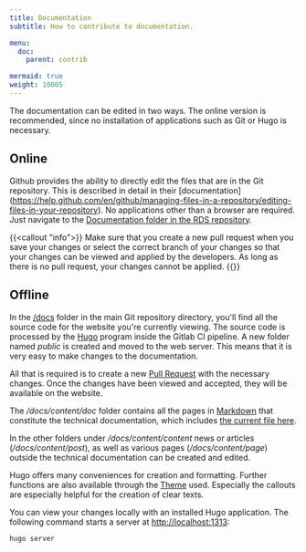```yaml
---
title: Documentation
subtitle: How to contribute to documentation.

menu:
  doc:
    parent: contrib

mermaid: true
weight: 10005
---
```


The documentation can be edited in two ways. The online version is recommended, since no installation of applications such as Git or Hugo is necessary.

## Online

Github provides the ability to directly edit the files that are in the Git repository. This is described in detail in their [documentation] (https://help.github.com/en/github/managing-files-in-a-repository/editing-files-in-your-repository). No applications other than a browser are required. Just navigate to the [Documentation folder in the RDS repository](https://github.com/Sciebo-RDS/Sciebo-RDS/tree/master/docs).

{{<callout "info">}}
Make sure that you create a new pull request when you save your changes or select the correct branch of your changes so that your changes can be viewed and applied by the developers. As long as there is no pull request, your changes cannot be applied.
{{</callout>}}

## Offline

In the [/docs](https://github.com/Sciebo-RDS/Sciebo-RDS/tree/master/docs) folder in the main Git repository directory, you'll find all the source code for the website you're currently viewing. The source code is processed by the [Hugo](https://gohugo.io/getting-started/installing/) program inside the Gitlab CI pipeline. A new folder named *public* is created and moved to the web server. This means that it is very easy to make changes to the documentation.

All that is required is to create a new [Pull Request](https://help.github.com/en/github/collaborating-with-issues-and-pull-requests/about-pull-requests) with the necessary changes. Once the changes have been viewed and accepted, they will be available on the website.

The */docs/content/doc* folder contains all the pages in [Markdown](https://gohugo.io/content-management/formats/#learn-markdown) that constitute the technical documentation, which includes [the current file here](https://github.com/Sciebo-RDS/Sciebo-RDS/tree/master/docs/content/doc/contribute/documentation.de.md). 

In the other folders under */docs/content/content* news or articles (*/docs/content/post*), as well as various pages (*/docs/content/page*) outside the technical documentation can be created and edited.

Hugo offers many conveniences for creation and formatting. Further functions are also available through the [Theme](https://jimmyjames.github.io/justdocs/home/) used. Especially the callouts are especially helpful for the creation of clear texts.

You can view your changes locally with an installed Hugo application. The following command starts a server at [http://localhost:1313](http://localhost:1313):

```bash
hugo server
```
